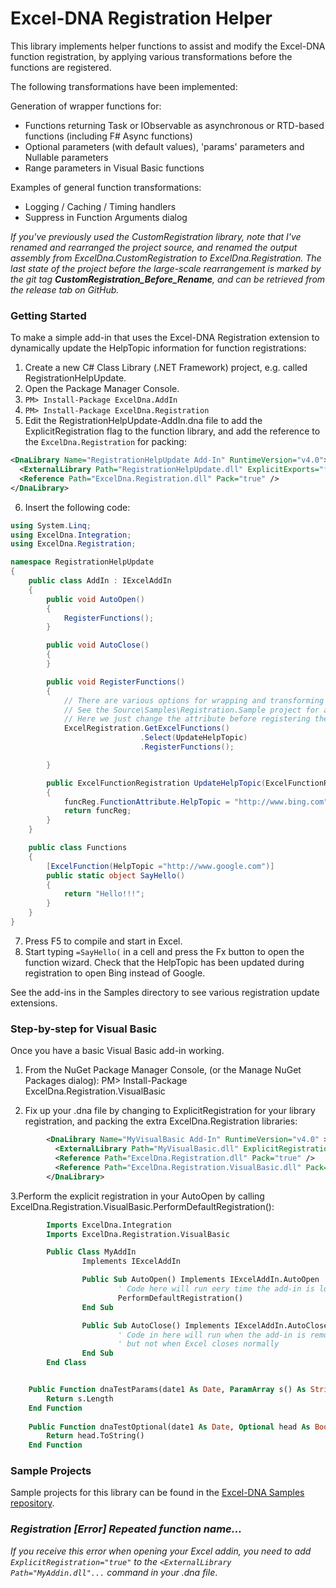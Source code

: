 Excel-DNA Registration Helper
=============================

This library implements helper functions to assist and modify the Excel-DNA function registration, by applying various transformations before the functions are registered.

The following transformations have been implemented:

Generation of wrapper functions for:

- Functions returning Task<T> or IObservable<T> as asynchronous or RTD-based functions (including F# Async<T> functions)
- Optional parameters (with default values), 'params' parameters and Nullable<T> parameters
- Range parameters in Visual Basic functions

Examples of general function transformations:

- Logging / Caching / Timing handlers
- Suppress in Function Arguments dialog

_If you've previously used the CustomRegistration library, note that I've renamed and rearranged the project source, and renamed the output assembly from ExcelDna.CustomRegistration to ExcelDna.Registration. The last state of the project before the large-scale rearrangement is marked by the git tag **CustomRegistration_Before_Rename**, and can be retrieved from the release tab on GitHub._

### Getting Started
To make a simple add-in that uses the Excel-DNA Registration extension to dynamically update the HelpTopic information for function registrations:

1. Create a new C# Class Library (.NET Framework) project, e.g. called RegistrationHelpUpdate.
2. Open the Package Manager Console.
3. `PM> Install-Package ExcelDna.AddIn`
4. `PM> Install-Package ExcelDna.Registration`
5. Edit the RegistrationHelpUpdate-AddIn.dna file to add the ExplicitRegistration flag to the function library, and add the reference to the `ExcelDna.Registration` for packing:
```xml
<DnaLibrary Name="RegistrationHelpUpdate Add-In" RuntimeVersion="v4.0">
  <ExternalLibrary Path="RegistrationHelpUpdate.dll" ExplicitExports="false" ExplicitRegistration="true" LoadFromBytes="true" Pack="true" />
  <Reference Path="ExcelDna.Registration.dll" Pack="true" />
</DnaLibrary>
```
6. Insert the following code:
```cs
using System.Linq;
using ExcelDna.Integration;
using ExcelDna.Registration;

namespace RegistrationHelpUpdate
{
    public class AddIn : IExcelAddIn
    {
        public void AutoOpen()
        {
            RegisterFunctions();
        }

        public void AutoClose()
        {
        }

        public void RegisterFunctions()
        {
            // There are various options for wrapping and transforming your functions
            // See the Source\Samples\Registration.Sample project for a comprehensive example
            // Here we just change the attribute before registering the functions
            ExcelRegistration.GetExcelFunctions()
                             .Select(UpdateHelpTopic)
                             .RegisterFunctions(); 

        }

        public ExcelFunctionRegistration UpdateHelpTopic(ExcelFunctionRegistration funcReg)
        {
            funcReg.FunctionAttribute.HelpTopic = "http://www.bing.com";
            return funcReg;
        }
    }

    public class Functions
    {
        [ExcelFunction(HelpTopic ="http://www.google.com")]
        public static object SayHello()
        {
            return "Hello!!!";
        }
    }
}
```
7. Press F5 to compile and start in Excel.
8. Start typing `=SayHello(` in a cell and press the Fx button to open the function wizard. Check that  the HelpTopic has been updated during registration to open Bing instead of Google.

See the add-ins in the Samples directory to see various registration update extensions.

### Step-by-step for Visual Basic

Once you have a basic Visual Basic add-in working.

1. From the NuGet Package Manager Console, (or the Manage NuGet Packages dialog): 
    PM>  Install-Package ExcelDna.Registration.VisualBasic 

2. Fix up your .dna file by changing to ExplicitRegistration for your library registration, and packing the extra ExcelDna.Registration libraries: 

```xml
        <DnaLibrary Name="MyVisualBasic Add-In" RuntimeVersion="v4.0" > 
          <ExternalLibrary Path="MyVisualBasic.dll" ExplicitRegistration="true" LoadFromBytes="true" Pack="true" /> 
          <Reference Path="ExcelDna.Registration.dll" Pack="true" /> 
          <Reference Path="ExcelDna.Registration.VisualBasic.dll" Pack="true" /> 
        </DnaLibrary> 
```

3.Perform the explicit registration in your AutoOpen by calling ExcelDna.Registration.VisualBasic.PerformDefaultRegistration(): 

```vb
        Imports ExcelDna.Integration 
        Imports ExcelDna.Registration.VisualBasic 

        Public Class MyAddIn 
                Implements IExcelAddIn 

                Public Sub AutoOpen() Implements IExcelAddIn.AutoOpen 
                        ' Code here will run eery time the add-in is loaded 
                        PerformDefaultRegistration() 
                End Sub 

                Public Sub AutoClose() Implements IExcelAddIn.AutoClose 
                        ' Code in here will run when the add-in is removed in the Add-Ins dialog, 
                        ' but not when Excel closes normally 
                End Sub 
        End Class 


    Public Function dnaTestParams(date1 As Date, ParamArray s() As String) As String 
        Return s.Length 
    End Function 
    
    Public Function dnaTestOptional(date1 As Date, Optional head As Boolean = True) As String 
        Return head.ToString() 
    End Function 
```
### Sample Projects

Sample projects for this library can be found in the [Excel-DNA Samples repository](https://github.com/Excel-DNA/Samples/tree/master/Registration.Sample).

### _Registration [Error] Repeated function name..._
_If you receive this error when opening your Excel addin, you need to add `ExplicitRegistration="true"` to the `<ExternalLibrary Path="MyAddin.dll"...` command in your .dna file_.
